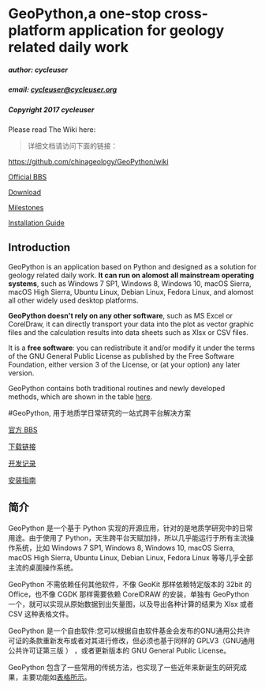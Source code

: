 # GeoPython,a one-stop cross-platform application for geology related daily work


##### author: cycleuser
##### email: cycleuser@cycleuser.org
##### Copyright 2017 cycleuser



Please read The Wiki here:
> 详细文档请访问下面的链接：

https://github.com/chinageology/GeoPython/wiki



[Official BBS](http://bbs.geopython.com/)

[Download](https://github.com/chinageology/GeoPython/blob/master/Download.md)

[Milestones](https://github.com/chinageology/GeoPython/blob/master/MileStones_EN.md)

[Installation Guide](https://github.com/chinageology/GeoPython/blob/master/Installation_EN.md)

## Introduction


GeoPython is an application based on Python and designed as a solution for geology related daily work. **It can run on alomost all mainstream operating systems**, such as Windows 7 SP1, Windows 8, Windows 10, macOS Sierra, macOS High Sierra, Ubuntu Linux, Debian Linux, Fedora Linux, and alomost all other widely used desktop platforms.

**GeoPython doesn't rely on any other software**, such as MS Excel or CorelDraw, it can directly transport your data into the plot as vector graphic files and the calculation results into data sheets such as Xlsx or CSV files.


It is a **free software**: you can redistribute it and/or modify it under the terms of the GNU General Public License as published by the Free Software Foundation, either version 3 of the License, or (at your option) any later version.

GeoPython contains both traditional routines and newly developed methods, which are shown in the table [here](https://github.com/chinageology/GeoPython/blob/master/Functions_EN.md).



#GeoPython, 用于地质学日常研究的一站式跨平台解决方案

[官方 BBS](http://bbs.geopython.com/)

[下载链接](https://github.com/chinageology/GeoPython/blob/master/Download.md)

[开发记录](https://github.com/chinageology/GeoPython/blob/master/MileStones_CN.md)

[安装指南](https://github.com/chinageology/GeoPython/blob/master/Installation_CN.md)

## 简介


GeoPython 是一个基于 Python 实现的开源应用，针对的是地质学研究中的日常用途。由于使用了 Python，天生跨平台天赋加持，所以几乎能运行于所有主流操作系统，比如 Windows 7 SP1, Windows 8, Windows 10, macOS Sierra, macOS High Sierra, Ubuntu Linux, Debian Linux, Fedora Linux 等等几乎全部主流的桌面操作系统。

GeoPython 不需依赖任何其他软件，不像 GeoKit 那样依赖特定版本的 32bit 的 Office，也不像 CGDK 那样需要依赖 CorelDRAW 的安装，单独有 GeoPython 一个，就可以实现从原始数据到出矢量图，以及导出各种计算的结果为 Xlsx 或者 CSV 这种表格文件。

GeoPython 是一个自由软件:您可以根据自由软件基金会发布的GNU通用公共许可证的条款重新发布或者对其进行修改，但必须也基于同样的 GPLV3（GNU通用公共许可证第三版 ） ，或者更新版本的 GNU General Public License。

GeoPython 包含了一些常用的传统方法，也实现了一些近年来新诞生的研究成果，主要功能如[表格所示](https://github.com/chinageology/GeoPython/blob/master/Functions_CN.md)。
